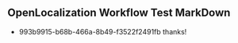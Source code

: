 ## OpenLocalization Workflow Test MarkDown
* 993b9915-b68b-466a-8b49-f3522f2491fb thanks!

<!--HONumber=Aug16_HO4-->



